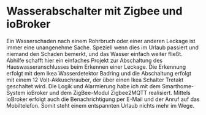 # Wasserabschalter mit Zigbee und ioBroker

Ein Wasserschaden nach einem Rohrbruch oder einer anderen Leckage ist immer eine unangenehme Sache. Speziell wenn dies im Urlaub passiert und niemand den Schaden bemerkt, und das Wasser einfach weiter fließt. Abhilfe schafft hier ein einfaches Projekt zur Abschaltung des Hauswasseranschlusses beim Erkennen einer Leckage. Die Erkennung erfolgt mit dem Ikea Wasserdetektor Badring und die Abschaltung erfolgt mit einem 12 Volt-Akkuschrauber, der über einen Ikea Schalter Tretakt geschaltet wird. Die Logik und Alarmierung habe ich mit dem Smarthome-System ioBroker und dem ZigBee-Modul Zigbee2MQTT realisiert. Mittels ioBroker erfolgt auch die Benachrichtigung per E-Mail und der Anruf auf das Mobiltelefon. Somit steht einem entspannten Urlaub nichts mehr im Wege.
